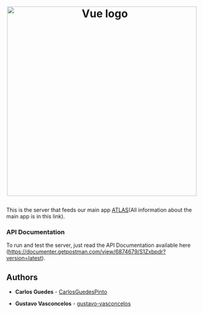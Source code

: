 # <p align="center"><img src="https://i.imgur.com/ioaaQR9.png" alt="Vue logo" width="500"></p>
This is the server that feeds our main app [ATLAS](https://github.com/CarlosGuedesPinto/ATLAS)(All information about the main app is in this link).

### API Documentation
To run and test the server, just read the API Documentation available here (https://documenter.getpostman.com/view/6874679/S1Zxbpdr?version=latest).

## Authors

* **Carlos Guedes** - [CarlosGuedesPinto](https://github.com/CarlosGuedesPinto)

* **Gustavo Vasconcelos** - [gustavo-vasconcelos](https://github.com/gustavo-vasconcelos)
